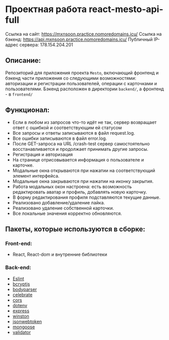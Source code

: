 # Проектная работа react-mesto-api-full

Ссылка на сайт: https://mxnsoon.practice.nomoredomains.icu/
Ссылка на бэкенд: https://api.mxnsoon.practice.nomoredomains.icu/
Публичный IP-адрес сервера: 178.154.204.201

## Описание:
Репозиторий для приложения проекта `Mesto`, включающий фронтенд и бэкенд части приложения со следующими возможностями: авторизации и регистрации пользователей, операции с карточками и пользователями. Бэкенд расположен в директории `backend/`, а фронтенд - в `frontend/`

## Функционал:
- Если в любом из запросов что-то идёт не так, сервер возвращает ответ с ошибкой и соответствующим ей статусом
- Все запросы и ответы записываются в файл request.log.
- Все ошибки записываются в файл error.log.
- После GET-запроса на URL /crash-test сервер самостоятельно восстанавливается и продолжает принимать другие запросы.
- Регистрация и авторизация
- На странице отрисовывается информация о пользователе и карточке.
- Модальные окна открываются при нажатии на соответствующий элемент интерфейса.
- Модальные окна закрываются при нажатии на иконку закрытия.
- Работа модальных окон настроена: есть возможность редактировать аватар и профиль, добавлять новую карточку.
- В форму редактирования профиля подставляются текущие данные.
- Реализовано добавление/удаление лайка.
- Реализовано удаление собственной карточки.
- Все локальные значения корректно обновляются.

## Пакеты, которые используются в сборке:

### Front-end:

- React, React-dom и внутренние библиотеки

### Back-end:

- [Eslint](https://github.com/eslint/eslint)
- [bcryptjs](https://github.com/dcodeIO/bcrypt.js/)
- [bodyparser](https://github.com/expressjs/body-parser)
- [celebrate](https://github.com/arb/celebrate)
- [cors](https://github.com/expressjs/cors)
- [dotenv](https://github.com/motdotla/dotenv)
- [express](https://github.com/expressjs/express)
- [winston](https://github.com/winstonjs/winston)
- [jsonwebtoken](https://github.com/auth0/node-jsonwebtoken)
- [mongoose](https://github.com/Automattic/mongoose)
- [validator](https://github.com/validatorjs/validator.js/)
  

